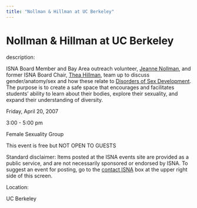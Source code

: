 ```yaml
---
title: "Nollman & Hillman at UC Berkeley"
---
```


# Nollman & Hillman at UC Berkeley

  
description:  
  


ISNA Board Member and Bay Area outreach volunteer, [Jeanne Nollman][1], and former ISNA Board Chair, [Thea Hillman][2], team up to discuss gender/anatomy/sex and how these relate to [Disorders of Sex Development][3]. The purpose is to create a safe space that encourages and facilitates students&#8217; ability to learn about their bodies, explore their sexuality, and expand their understanding of diversity. 

  
  


Friday, April 20, 2007  
  
3:00 - 5:00 pm  
  
Female Sexuality Group  
  
This event is free but NOT OPEN TO GUESTS

  
  


Standard disclaimer: Items posted at the ISNA events site are provided as a public service, and are not necessarily sponsored or endorsed by ISNA. To suggest an event for posting, go to the [contact ISNA][4] box at the upper right side of this screen.

  


  


  
Location:  
  
UC Berkeley

 [1]: /node/1082
 [2]: /about/thea_hillman
 [3]: /node/1066
 [4]: /about/contact